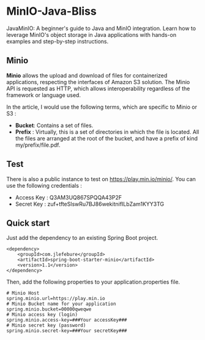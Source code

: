 # MinIO-Java-Bliss

JavaMinIO: A beginner's guide to Java and MinIO integration. Learn how to leverage MinIO's object storage in Java applications with hands-on examples and step-by-step instructions.

## Minio

**Minio** allows the upload and download of files for containerized applications, respecting the interfaces of Amazon S3 solution. The Minio API is requested as HTTP, which allows interoperability regardless of the framework or language used.

In the article, I would use the following terms, which are specific to Minio or S3 :

- **Bucket**: Contains a set of files.
- **Prefix** : Virtually, this is a set of directories in which the file is located. All the files are arranged at the root of the bucket, and have a prefix of kind my/prefix/file.pdf.

## Test

There is also a public instance to test on https://play.min.io/minio/. You can use the following credentials :

- Access Key : Q3AM3UQ867SPQQA43P2F
- Secret Key : zuf+tfteSlswRu7BJ86wekitnifILbZam1KYY3TG

## Quick start

Just add the dependency to an existing Spring Boot project.

```
<dependency>
    <groupId>com.jlefebure</groupId>
    <artifactId>spring-boot-starter-minio</artifactId>
    <version>1.1</version>
</dependency>
```

Then, add the following properties to your application.properties file.

```
# Minio Host
spring.minio.url=https://play.min.io
# Minio Bucket name for your application
spring.minio.bucket=00000qweqwe
# Minio access key (login)
spring.minio.access-key=###Your accessKey###
# Minio secret key (password)
spring.minio.secret-key=###Your secretKey###
```

